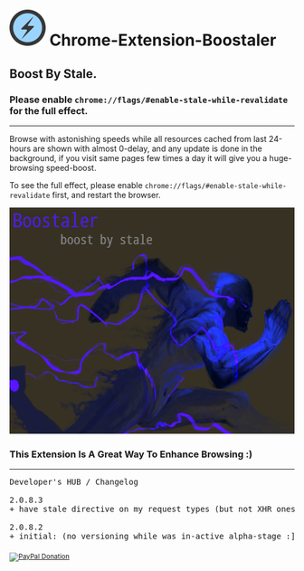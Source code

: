 <h1> <img src="resources/icon.png" height="64" width="64"/> Chrome-Extension-Boostaler</h1>

<h2>Boost By Stale.</h2>
<h3>Please enable <code>chrome://flags/#enable-stale-while-revalidate</code> for the full effect.</h3>

<hr/>

Browse with astonishing speeds while all resources cached from last 24-hours are shown with almost 0-delay,
and any update is done in the background, if you visit same pages few times a day it will give you a huge-browsing speed-boost.

To see the full effect, please enable <code>chrome://flags/#enable-stale-while-revalidate</code> first, and restart the browser.

<img height="400" width="640" src="resources/screenshot_1.png"/>

<h3>This Extension Is A Great Way To Enhance Browsing :)</h3>

<hr/>

<pre>
Developer's HUB / Changelog

2.0.8.3
+ have stale directive on my request types (but not XHR ones!)

2.0.8.2
+ initial: (no versioning while was in-active alpha-stage :] ).
</pre>

<sub><a target="_blank" href="https://paypal.me/e1adkarak0" rel="nofollow"><img src="https://www.paypalobjects.com/webstatic/mktg/Logo/pp-logo-100px.png" width="60" height="16" border="0" alt="PayPal Donation"></a></sub>
